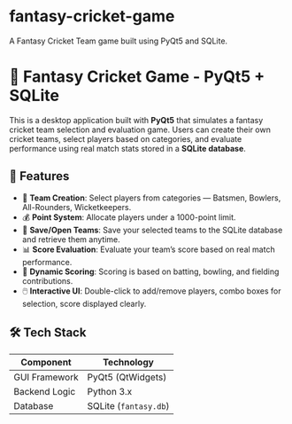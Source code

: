# fantasy-cricket-game
A Fantasy Cricket Team game built using PyQt5 and SQLite.
# 🏏 Fantasy Cricket Game - PyQt5 + SQLite

This is a desktop application built with **PyQt5** that simulates a fantasy cricket team selection and evaluation game. Users can create their own cricket teams, select players based on categories, and evaluate performance using real match stats stored in a **SQLite database**.

## 📌 Features

- 🎯 **Team Creation**: Select players from categories — Batsmen, Bowlers, All-Rounders, Wicketkeepers.
- 💰 **Point System**: Allocate players under a 1000-point limit.
- 💾 **Save/Open Teams**: Save your selected teams to the SQLite database and retrieve them anytime.
- 📊 **Score Evaluation**: Evaluate your team’s score based on real match performance.
- 🧮 **Dynamic Scoring**: Scoring is based on batting, bowling, and fielding contributions.
- 🖱️ **Interactive UI**: Double-click to add/remove players, combo boxes for selection, score displayed clearly.

## 🛠️ Tech Stack

| Component       | Technology          |
|----------------|---------------------|
| GUI Framework   | PyQt5 (QtWidgets)   |
| Backend Logic   | Python 3.x          |
| Database        | SQLite (`fantasy.db`) |



